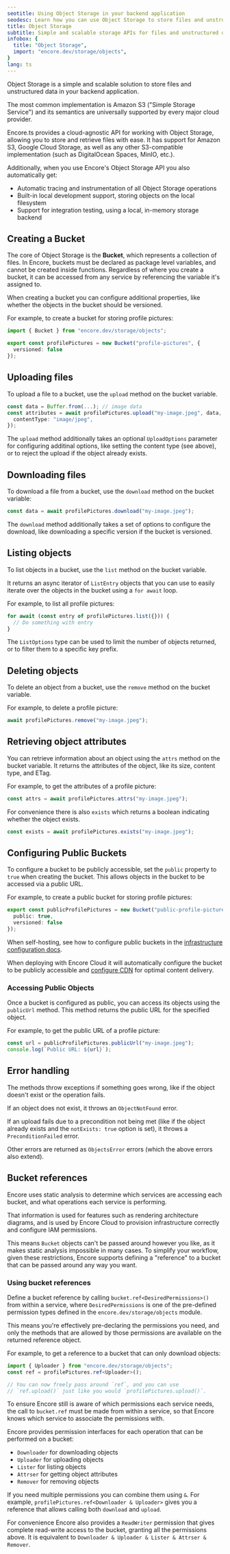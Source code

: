 ```yaml
---
seotitle: Using Object Storage in your backend application
seodesc: Learn how you can use Object Storage to store files and unstructured data in your backend application.
title: Object Storage
subtitle: Simple and scalable storage APIs for files and unstructured data
infobox: {
  title: "Object Storage",
  import: "encore.dev/storage/objects",
}
lang: ts
---
```


Object Storage is a simple and scalable solution to store files and unstructured data in your backend application.

The most common implementation is Amazon S3 ("Simple Storage Service") and its semantics are universally supported by every major cloud provider.

Encore.ts provides a cloud-agnostic API for working with Object Storage, allowing you to store and retrieve files with ease. It has support for Amazon S3, Google Cloud Storage, as well as any other S3-compatible implementation (such as DigitalOcean Spaces, MinIO, etc.).


Additionally, when you use Encore's Object Storage API you also automatically get:

* Automatic tracing and instrumentation of all Object Storage operations
* Built-in local development support, storing objects on the local filesystem
* Support for integration testing, using a local, in-memory storage backend

<GitHubLink 
    href="https://github.com/encoredev/examples/tree/main/ts/file-upload" 
    desc="Handling file uploads and storing file data in a bucket and in a database" 
/>

## Creating a Bucket

The core of Object Storage is the **Bucket**, which represents a collection of files.
In Encore, buckets must be declared as package level variables, and cannot be created inside functions.
Regardless of where you create a bucket, it can be accessed from any service by referencing the variable it's assigned to.

When creating a bucket you can configure additional properties, like whether the objects in the bucket should be versioned.

For example, to create a bucket for storing profile pictures:

```ts
import { Bucket } from "encore.dev/storage/objects";

export const profilePictures = new Bucket("profile-pictures", {
  versioned: false
});
```

## Uploading files

To upload a file to a bucket, use the `upload` method on the bucket variable.

```ts
const data = Buffer.from(...); // image data
const attributes = await profilePictures.upload("my-image.jpeg", data, {
  contentType: "image/jpeg",
});
```

The `upload` method additionally takes an optional `UploadOptions` parameter
for configuring additinal options, like setting the content type (see above),
or to reject the upload if the object already exists.


## Downloading files

To download a file from a bucket, use the `download` method on the bucket variable:

```ts
const data = await profilePictures.download("my-image.jpeg");
```

The `download` method additionally takes a set of options to configure the download,
like downloading a specific version if the bucket is versioned.

## Listing objects

To list objects in a bucket, use the `list` method on the bucket variable.

It returns an async iterator of `ListEntry` objects that you can use to easily
iterate over the objects in the bucket using a `for await` loop.

For example, to list all profile pictures:

```ts
for await (const entry of profilePictures.list({})) {
  // Do something with entry
}
```

The `ListOptions` type can be used to limit the number of objects returned,
or to filter them to a specific key prefix.

## Deleting objects

To delete an object from a bucket, use the `remove` method on the bucket variable.

For example, to delete a profile picture:

```ts
await profilePictures.remove("my-image.jpeg");
```

## Retrieving object attributes

You can retrieve information about an object using the `attrs` method on the bucket variable.
It returns the attributes of the object, like its size, content type, and ETag.

For example, to get the attributes of a profile picture:

```ts
const attrs = await profilePictures.attrs("my-image.jpeg");
```

For convenience there is also `exists` which returns a boolean indicating whether the object exists.

```ts
const exists = await profilePictures.exists("my-image.jpeg");
```

## Configuring Public Buckets

To configure a bucket to be publicly accessible, set the `public` property to `true` when creating the bucket. This allows objects in the bucket to be accessed via a public URL.

For example, to create a public bucket for storing profile pictures:

```ts
export const publicProfilePictures = new Bucket("public-profile-pictures", {
  public: true,
  versioned: false
});
```

When self-hosting, see how to configure public buckets in the [infrastructure configuration docs](/docs/go/self-host/configure-infra).

When deploying with Encore Cloud it will automatically configure the bucket to be publicly accessible and [configure CDN](/docs/platform/infrastructure/infra#production-infrastructure) for optimal content delivery.

### Accessing Public Objects

Once a bucket is configured as public, you can access its objects using the `publicUrl` method. This method returns the public URL for the specified object.

For example, to get the public URL of a profile picture:

```ts
const url = publicProfilePictures.publicUrl("my-image.jpeg");
console.log(`Public URL: ${url}`);
```


## Error handling

The methods throw exceptions if something goes wrong, like if the object doesn't exist or the operation fails.

If an object does not exist, it throws an `ObjectNotFound` error.

If an upload fails due to a precondition not being met (like if the object already exists
and the `notExists: true` option is set), it throws a `PreconditionFailed` error.

Other errors are returned as `ObjectsError` errors (which the above errors also extend).

## Bucket references

Encore uses static analysis to determine which services are accessing each bucket,
and what operations each service is performing.

That information is used for features such as rendering architecture diagrams, and is used by Encore Cloud to provision infrastructure correctly and configure IAM permissions.

This means `Bucket` objects can't be passed around however you like,
as it makes static analysis impossible in many cases. To simplify your workflow, given these restrictions,
Encore supports defining a "reference" to a bucket that can be passed around any way you want.

### Using bucket references

Define a bucket reference by calling `bucket.ref<DesiredPermissions>()` from within a service, where `DesiredPermissions` is one of the pre-defined permission types defined in the `encore.dev/storage/objects` module.

This means you're effectively pre-declaring the permissions you need, and only the methods that
are allowed by those permissions are available on the returned reference object.

For example, to get a reference to a bucket that can only download objects:

```typescript
import { Uploader } from "encore.dev/storage/objects";
const ref = profilePictures.ref<Uploader>();

// You can now freely pass around `ref`, and you can use
// `ref.upload()` just like you would `profilePictures.upload()`.
```

To ensure Encore still is aware of which permissions each service needs, the call to `bucket.ref`
must be made from within a service, so that Encore knows which service to associate the permissions with.

Encore provides permission interfaces for each operation that can be performed on a bucket:

* `Downloader` for downloading objects
* `Uploader` for uploading objects
* `Lister` for listing objects
* `Attrser` for getting object attributes
* `Remover` for removing objects

If you need multiple permissions you can combine them using `&`.
For example, `profilePictures.ref<Downloader & Uploader>` gives you a reference
that allows calling both `download` and `upload`.

For convenience Encore also provides a `ReadWriter` permission that gives complete read-write access
to the bucket, granting all the permissions above. It is equivalent to `Downloader & Uploader & Lister & Attrser & Remover`.

